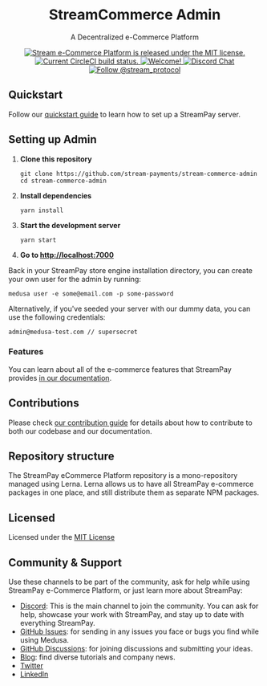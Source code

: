 <p align="center">
  <a href="https://streampay-marketplace-admin.netlify.app/login>
    <img alt="StreamPay" src="https://i.imgur.com/dRSxCtW.png" width="100" />
  </a>
</p>
<h1 align="center">
  StreamCommerce Admin
</h1>
<p align="center">
A Decentralized e-Commerce Platform
</p>
<p align="center">
  <a href="https://github.com/medusajs/medusa/blob/master/LICENSE">
    <img src="https://img.shields.io/badge/license-MIT-blue.svg" alt="Stream e-Commerce Platform is released under the MIT license." />
  </a>
  <a href="https://circleci.com/gh/medusajs/medusa">
    <img src="https://circleci.com/gh/medusajs/medusa.svg?style=shield" alt="Current CircleCI build status." />
  </a>
  <a href="https://github.com/medusajs/medusa/blob/master/CONTRIBUTING.md">
    <img src="https://img.shields.io/badge/PRs-welcome-brightgreen.svg?style=flat" alt="Welcome!" />
  </a>
  <a href="https://discord.gg/vXgRRz4m">
    <img src="https://img.shields.io/badge/chat-on%20discord-7289DA.svg" alt="Discord Chat" />
  </a>
  <a href="https://twitter.com/intent/follow?screen_name=stream_protocol">
    <img src="https://img.shields.io/twitter/follow/stream-pay.svg?label=Follow%20@stream_protocol" alt="Follow @stream_protocol" />
  </a>
</p>

## Quickstart

Follow our [quickstart guide](https://docs.streampay.store/quickstart/quick-start) to learn how to set up a StreamPay server.


## Setting up Admin

1. **Clone this repository**
   ```
   git clone https://github.com/stream-payments/stream-commerce-admin
   cd stream-commerce-admin
   ```
2. **Install dependencies**
   ```
   yarn install
   ```
3. **Start the development server**
   ```
   yarn start
   ```
4. **Go to [http://localhost:7000](http://localhost:7000)**

Back in your StreamPay store engine installation directory, you can create your own user for the admin by running:

```
medusa user -e some@email.com -p some-password
```
Alternatively, if you've seeded your server with our dummy data, you can use the following credentials:
```
admin@medusa-test.com // supersecret
```

### Features

You can learn about all of the e-commerce features that StreamPay provides [in our documentation](https://docs.streampay.store/introduction#features).

## Contributions

Please check [our contribution guide](https://github.com/stream-payments/ecommerce-platform/blob/master/CONTRIBUTING.md) for details about how to contribute to both our codebase and our documentation.

## Repository structure

The StreamPay eCommerce Platform repository is a mono-repository managed using Lerna. Lerna allows us to have all StreamPay e-commerce packages in one place, and still distribute them as separate NPM packages.

## Licensed

Licensed under the [MIT License](https://github.com/stream-payments/ecommerce-platform/blob/master/LICENSE)


## Community & Support

Use these channels to be part of the community, ask for help while using StreamPay e-Commerce Platform, or just learn more about StreamPay:

- [Discord](https://discord.gg/vXgRRz4m): This is the main channel to join the community. You can ask for help, showcase your work with StreamPay, and stay up to date with everything StreamPay.
- [GitHub Issues](https://github.com/stream-payments/ecommerce-platform/issues): for sending in any issues you face or bugs you find while using Medusa.
- [GitHub Discussions](https://github.com/stream-payment/ecommerce-platform/discussions): for joining discussions and submitting your ideas.
- [Blog](https://streamprotocol.org/blog/): find diverse tutorials and company news.
- [Twitter](https://twitter.com/stream_protocol)
- [LinkedIn](https://www.linkedin.com/company/stream-protocol)
